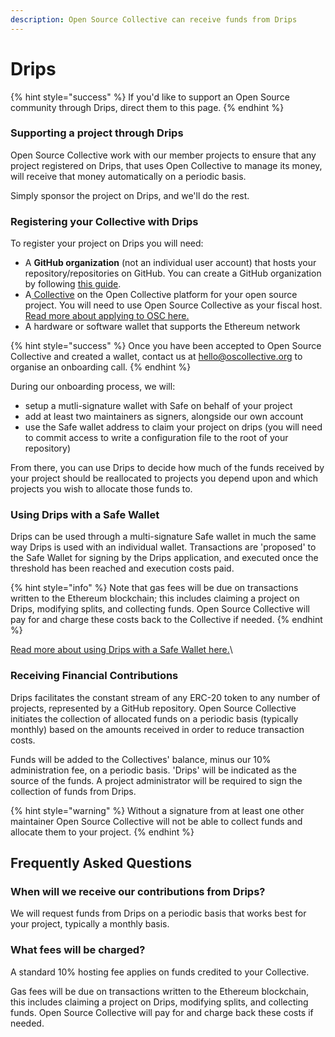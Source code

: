 ```yaml
---
description: Open Source Collective can receive funds from Drips
---
```


# Drips

{% hint style="success" %}
If you'd like to support an Open Source community through Drips, direct them to this page.&#x20;
{% endhint %}

### Supporting a project through Drips

Open Source Collective work with our member projects to ensure that any project registered on Drips, that uses Open Collective to manage its money, will receive that money automatically on a periodic basis.&#x20;

Simply sponsor the project on Drips, and we'll do the rest.&#x20;

### Registering your Collective with Drips

To register your project on Drips you will need:&#x20;

* A **GitHub organization** (not an individual user account) that hosts your repository/repositories on GitHub. You can create a GitHub organization by following [this guide](https://help.github.com/en/github/setting-up-and-managing-organizations-and-teams/creating-a-new-organization-from-scratch).
* A[ Collective](https://opencollective.com/opensource/apply) on the Open Collective platform for your open source project. You will need to use Open Source Collective as your fiscal host. [Read more about applying to OSC here.](../getting-started/how-to-apply/)&#x20;
* A hardware or software wallet that supports the Ethereum network

{% hint style="success" %}
Once you have been accepted to Open Source Collective and created a wallet, contact us at [hello@oscollective.org](mailto:hello@oscollective.org) to organise an onboarding call.
{% endhint %}

During our onboarding process, we will:

* setup a mutli-signature wallet with Safe on behalf of your project
* add at least two maintainers as signers, alongside our own account
* use the Safe wallet address to claim your project on drips (you will need to commit access to write a configuration file to the root of your repository)&#x20;

From there, you can use Drips to decide how much of the funds received by your project should be reallocated to projects you depend upon and which projects you wish to allocate those funds to.&#x20;

### Using Drips with a Safe Wallet

Drips can be used through a multi-signature Safe wallet in much the same way Drips is used with an individual wallet. Transactions are 'proposed' to the Safe Wallet for signing by the Drips application, and executed once the threshold has been reached and execution costs paid.&#x20;

{% hint style="info" %}
Note that gas fees will be due on transactions written to the Ethereum blockchain; this includes claiming a project on Drips, modifying splits, and collecting funds. Open Source Collective will pay for and charge these costs back to the Collective if needed.&#x20;
{% endhint %}

[Read more about using Drips with a Safe Wallet here.](https://docs.drips.network/usage-with-a-safe/)\


### Receiving Financial Contributions

Drips facilitates the constant stream of any ERC-20 token to any number of projects, represented by a GitHub repository. Open Source Collective initiates the collection of allocated funds on a periodic basis (typically monthly) based on the amounts received in order to reduce transaction costs.&#x20;

Funds will be added to the Collectives' balance, minus our 10% administration fee, on a periodic basis. 'Drips' will be indicated as the source of the funds.  A project administrator will be required to sign the collection of funds from Drips.&#x20;

{% hint style="warning" %}
Without a signature from at least one other maintainer Open Source Collective will not be able to collect funds and allocate them to your project.&#x20;
{% endhint %}

## Frequently Asked Questions

### When will we receive our contributions from Drips?

We will request funds from Drips on a periodic basis that works best for your project, typically a monthly basis.&#x20;

### What fees will be charged?

A standard 10% hosting fee applies on funds credited to your Collective.

Gas fees will be due on transactions written to the Ethereum blockchain, this includes claiming a project on Drips, modifying splits, and collecting funds. Open Source Collective will pay for and charge back these costs if needed.&#x20;
